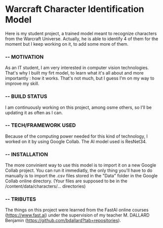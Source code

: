 # Warcraft Character Identification Model
Here is my student project, a trained model meant to recognize characters from the Warcraft Universe. Actually, he is able to identify 4 of them for the moment but I keep working on it, to add some more of them.

### -- MOTIVATION
As an IT student, I am very interested in computer vision technologies. That's why I built my firt model, to learn what it's all about and more importantly : how it works. That's not much, but I guess I'm on my way to improve my skill.

### -- BUILD STATUS 
I am continuously working on this project, among osme others, so I'll be updating it as often as I can.

### -- TECH/FRAMEWORK USED
Because of the computing power needed for this kind of technology, I worked on it by using Google Collab. The AI model used is ResNet34.

### -- INSTALLATION
The more convinient way to use this model is to import it on a new Google Collab project. You can run it immediatly, the only thing you'll have to do manually is to import the .csv files stored in the "Data" folder in the Google Collab online directory. 
(Your files are supposed to be in the /content/data/characters/... directories)

### -- TRIBUTES
The things on this project were learned from the FastAI online courses (https://www.fast.ai) under the supervision of my teacher M. DALLARD Benjamin (https://github.com/bdallard?tab=repositories).